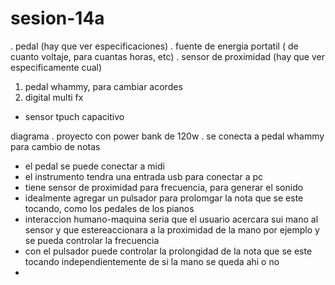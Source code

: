 # sesion-14a

. pedal (hay que ver especificaciones)
. fuente de energia portatil ( de cuanto voltaje, para cuantas horas, etc)
. sensor de proximidad (hay que ver especificamente cual)
1. pedal whammy, para cambiar acordes
2. digital multi fx
- sensor tpuch capacitivo

diagrama
. proyecto con power bank de 120w
. se conecta a pedal whammy para cambio de notas
- el pedal se puede conectar a midi
- el instrumento tendra una entrada usb para conectar a pc
- tiene sensor de proximidad para frecuencia, para generar el sonido
- idealmente agregar un pulsador para prolomgar la nota que se este tocando, como los pedales de los pianos
- interaccion humano-maquina seria que el usuario acercara sui mano al sensor y que estereaccionara a la proximidad de la mano por ejemplo y se pueda controlar la frecuencia
- con el pulsador puede controlar la prolongidad de la nota que se este tocando independientemente de si la mano se queda ahi o no
- 


